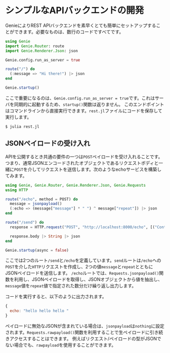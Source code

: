 # シンプルなAPIバックエンドの開発

GenieによりREST APIバックエンドを素早くとても簡単にセットアップすることができます。必要なものは、数行のコードですべてです。

```julia
using Genie
import Genie.Router: route
import Genie.Renderer.Json: json

Genie.config.run_as_server = true

route("/") do
  (:message => "Hi there!") |> json
end

Genie.startup()
```

ここで重要になるのは、`Genie.config.run_as_server = true`です。これはサーバを同期的に起動するため、`startup()`関数は返りません。
このエンドポイントはコマンドラインから直接実行できます。`rest.jl`ファイルにコードを保存して実行します。

```shell
$ julia rest.jl
```

## JSONペイロードの受け入れ

APIを公開するとき共通の要件の一つは`POST`ペイロードを受け入れることです。つまり、通常JSONエンコードされたオブジェクトであるリクエストボディと一緒に`POST`を介してリクエストを送信します。次のようなechoサービスを構築してみます。

```julia
using Genie, Genie.Router, Genie.Renderer.Json, Genie.Requests
using HTTP

route("/echo", method = POST) do
  message = jsonpayload()
  (:echo => (message["message"] * " ") ^ message["repeat"]) |> json
end

route("/send") do
  response = HTTP.request("POST", "http://localhost:8000/echo", [("Content-Type", "application/json")], """{"message":"hello", "repeat":3}""")

  response.body |> String |> json
end

Genie.startup(async = false)
```

ここでは2つのルート`/send`と`/echo`を定義しています。`send`ルートは`/echo`への`POST`を介した`HTTP`リクエストを作成し、2つの値`message`と`repeat`とともにJSONペイロードを送信します。
`/echo`ルートでは、`Requests.jsonpayload()`関数を利用し、JSONペイロードを取得し、JSONオブジェクトから値を抽出し、`message`値を`repeat`値で指定された数分だけ繰り返し出力します。

コードを実行すると、以下のように出力されます。

```javascript
{
  echo: "hello hello hello "
}
```

ペイロードに無効なJSONが含まれている場合は、`jsonpayload`は`nothing`に設定されます。`Requests.rawpayload()`関数を利用することで生ペイロードに引き続きアクセスすることはできます。
例えばリクエスト/ペイロードの型がJSONでない場合でも、`rawpayload`を使用することができます。
